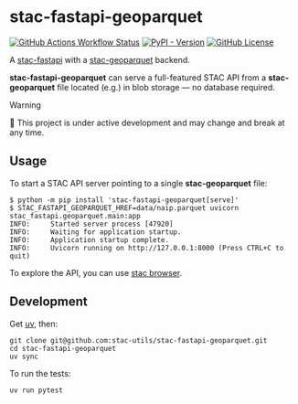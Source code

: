 # stac-fastapi-geoparquet

[![GitHub Actions Workflow Status](https://img.shields.io/github/actions/workflow/status/stac-utils/stac-fastapi-geoparquet/ci.yml?style=for-the-badge)](https://github.com/stac-utils/stac-fastapi-geoparquet/actions/workflows/ci.yml)
[![PyPI - Version](https://img.shields.io/pypi/v/stac-fastapi-geoparquet?style=for-the-badge)](https://pypi.org/project/stac-fastapi-geoparquet/)
[![GitHub License](https://img.shields.io/github/license/stac-utils/stac-fastapi-pgstac?style=for-the-badge)](https://github.com/stac-utils/stac-fastapi-geoparquet/blob/main/LICENSE)

A [stac-fastapi](https://github.com/stac-utils/stac-fastapi) with a [stac-geoparquet](https://github.com/stac-utils/stac-geoparquet/blob/main/spec/stac-geoparquet-spec.md) backend.

**stac-fastapi-geoparquet** can serve a full-featured STAC API from a **stac-geoparquet** file located (e.g.) in blob storage — no database required.

> [!WARNING]
> 👷 This project is under active development and may change and break at any time.

## Usage

To start a STAC API server pointing to a single **stac-geoparquet** file:

```shell
$ python -m pip install 'stac-fastapi-geoparquet[serve]'
$ STAC_FASTAPI_GEOPARQUET_HREF=data/naip.parquet uvicorn stac_fastapi.geoparquet.main:app
INFO:     Started server process [47920]
INFO:     Waiting for application startup.
INFO:     Application startup complete.
INFO:     Uvicorn running on http://127.0.0.1:8000 (Press CTRL+C to quit)
```

To explore the API, you can use [stac browser](https://radiantearth.github.io/stac-browser/#/external/http:/127.0.0.1:8000/?.language=en).

## Development

Get [uv](https://docs.astral.sh/uv/getting-started/installation/), then:

```shell
git clone git@github.com:stac-utils/stac-fastapi-geoparquet.git
cd stac-fastapi-geoparquet
uv sync
```

To run the tests:

```shell
uv run pytest
```

